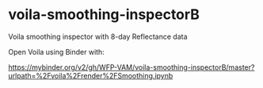 # voila-smoothing-inspectorB

Voila smoothing inspector with 8-day Reflectance data


Open Voila using Binder with:

https://mybinder.org/v2/gh/WFP-VAM/voila-smoothing-inspectorB/master?urlpath=%2Fvoila%2Frender%2FSmoothing.ipynb
